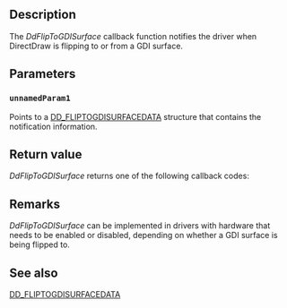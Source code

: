 ## Description

The *DdFlipToGDISurface* callback function notifies the driver when DirectDraw is flipping to or from a GDI surface.

## Parameters

### `unnamedParam1`

Points to a [DD_FLIPTOGDISURFACEDATA](https://learn.microsoft.com/windows/desktop/api/ddrawint/ns-ddrawint-dd_fliptogdisurfacedata) structure that contains the notification information.

## Return value

*DdFlipToGDISurface* returns one of the following callback codes:

## Remarks

*DdFlipToGDISurface* can be implemented in drivers with hardware that needs to be enabled or disabled, depending on whether a GDI surface is being flipped to.

## See also

[DD_FLIPTOGDISURFACEDATA](https://learn.microsoft.com/windows/desktop/api/ddrawint/ns-ddrawint-dd_fliptogdisurfacedata)